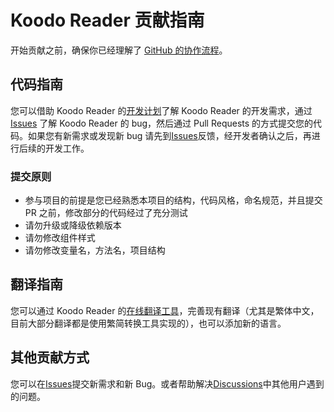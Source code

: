 # Koodo Reader 贡献指南

开始贡献之前，确保你已经理解了 [GitHub 的协作流程](https://guides.github.com/introduction/flow/)。

## 代码指南

您可以借助 Koodo Reader 的[开发计划](https://www.notion.so/troyeguo/215baeda57804fd29dbb0e91d1e6a021?v=360c00183d944b598668f34c255edfd7)了解 Koodo Reader 的开发需求，通过 [Issues](https://github.com/troyeguo/koodo-reader/issues) 了解 Koodo Reader 的 bug，然后通过 Pull Requests 的方式提交您的代码。如果您有新需求或发现新 bug 请先到[Issues](https://github.com/troyeguo/koodo-reader/issues)反馈，经开发者确认之后，再进行后续的开发工作。

### 提交原则

- 参与项目的前提是您已经熟悉本项目的结构，代码风格，命名规范，并且提交 PR 之前，修改部分的代码经过了充分测试
- 请勿升级或降级依赖版本
- 请勿修改组件样式
- 请勿修改变量名，方法名，项目结构

## 翻译指南

您可以通过 Koodo Reader 的[在线翻译工具](https://poeditor.com/join/project?hash=fk4qbQTlsk)，完善现有翻译（尤其是繁体中文，目前大部分翻译都是使用繁简转换工具实现的），也可以添加新的语言。

## 其他贡献方式

您可以在[Issues](https://github.com/troyeguo/koodo-reader/issues)提交新需求和新 Bug。或者帮助解决[Discussions](https://github.com/troyeguo/koodo-reader/discussions)中其他用户遇到的问题。
